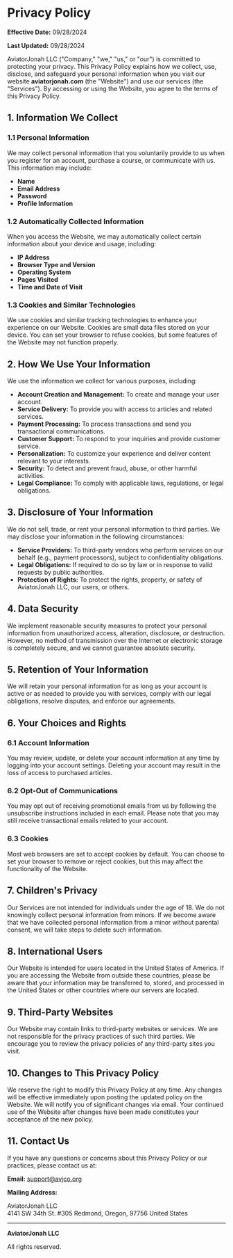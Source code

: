 # Privacy Policy

**Effective Date:** 09/28/2024

**Last Updated:** 09/28/2024

AviatorJonah LLC ("Company," "we," "us," or "our") is committed to protecting your privacy. This Privacy Policy explains how we collect, use, disclose, and safeguard your personal information when you visit our website **aviatorjonah.com** (the "Website") and use our services (the "Services"). By accessing or using the Website, you agree to the terms of this Privacy Policy.

## 1. Information We Collect

### 1.1 Personal Information

We may collect personal information that you voluntarily provide to us when you register for an account, purchase a course, or communicate with us. This information may include:

- **Name**
- **Email Address**
- **Password**
- **Profile Information**

### 1.2 Automatically Collected Information

When you access the Website, we may automatically collect certain information about your device and usage, including:

- **IP Address**
- **Browser Type and Version**
- **Operating System**
- **Pages Visited**
- **Time and Date of Visit**

### 1.3 Cookies and Similar Technologies

We use cookies and similar tracking technologies to enhance your experience on our Website. Cookies are small data files stored on your device. You can set your browser to refuse cookies, but some features of the Website may not function properly.

## 2. How We Use Your Information

We use the information we collect for various purposes, including:

- **Account Creation and Management:** To create and manage your user account.
- **Service Delivery:** To provide you with access to articles and related services.
- **Payment Processing:** To process transactions and send you transactional communications.
- **Customer Support:** To respond to your inquiries and provide customer service.
- **Personalization:** To customize your experience and deliver content relevant to your interests.
- **Security:** To detect and prevent fraud, abuse, or other harmful activities.
- **Legal Compliance:** To comply with applicable laws, regulations, or legal obligations.

## 3. Disclosure of Your Information

We do not sell, trade, or rent your personal information to third parties. We may disclose your information in the following circumstances:

- **Service Providers:** To third-party vendors who perform services on our behalf (e.g., payment processors), subject to confidentiality obligations.
- **Legal Obligations:** If required to do so by law or in response to valid requests by public authorities.
- **Protection of Rights:** To protect the rights, property, or safety of AviatorJonah LLC, our users, or others.

## 4. Data Security

We implement reasonable security measures to protect your personal information from unauthorized access, alteration, disclosure, or destruction. However, no method of transmission over the Internet or electronic storage is completely secure, and we cannot guarantee absolute security.

## 5. Retention of Your Information

We will retain your personal information for as long as your account is active or as needed to provide you with services, comply with our legal obligations, resolve disputes, and enforce our agreements.

## 6. Your Choices and Rights

### 6.1 Account Information

You may review, update, or delete your account information at any time by logging into your account settings. Deleting your account may result in the loss of access to purchased articles.

### 6.2 Opt-Out of Communications

You may opt out of receiving promotional emails from us by following the unsubscribe instructions included in each email. Please note that you may still receive transactional emails related to your account.

### 6.3 Cookies

Most web browsers are set to accept cookies by default. You can choose to set your browser to remove or reject cookies, but this may affect the functionality of the Website.

## 7. Children's Privacy

Our Services are not intended for individuals under the age of 18. We do not knowingly collect personal information from minors. If we become aware that we have collected personal information from a minor without parental consent, we will take steps to delete such information.

## 8. International Users

Our Website is intended for users located in the United States of America. If you are accessing the Website from outside these countries, please be aware that your information may be transferred to, stored, and processed in the United States or other countries where our servers are located.

## 9. Third-Party Websites

Our Website may contain links to third-party websites or services. We are not responsible for the privacy practices of such third parties. We encourage you to review the privacy policies of any third-party sites you visit.

## 10. Changes to This Privacy Policy

We reserve the right to modify this Privacy Policy at any time. Any changes will be effective immediately upon posting the updated policy on the Website. We will notify you of significant changes via email. Your continued use of the Website after changes have been made constitutes your acceptance of the new policy.

## 11. Contact Us

If you have any questions or concerns about this Privacy Policy or our practices, please contact us at:

**Email:** [support@avjco.org](mailto:support@avjco.org)

**Mailing Address:**

AviatorJonah LLC  
4141 SW 34th St. #305
Redmond, Oregon, 97756
United States

---

**AviatorJonah LLC**

All rights reserved.